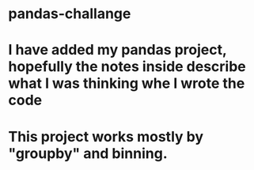 # pandas-challange
# I have added my pandas project, hopefully the notes inside describe what I was thinking whe I wrote the code

# This project works mostly by "groupby" and binning.
